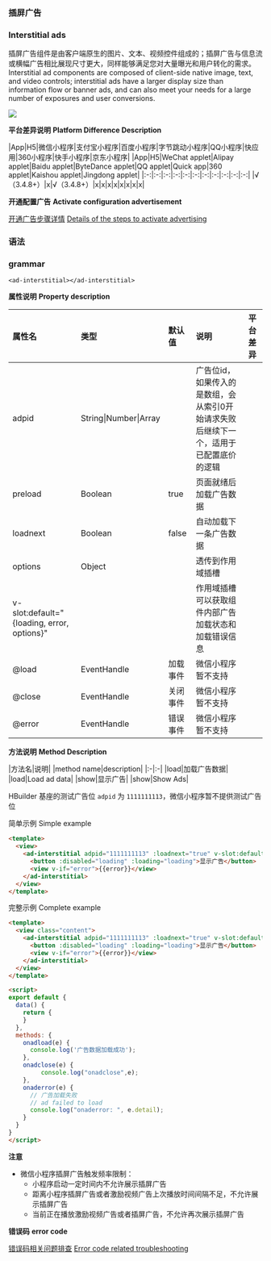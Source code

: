### 插屏广告
### Interstitial ads

插屏广告组件是由客户端原生的图片、文本、视频控件组成的；插屏广告与信息流或横幅广告相比展现尺寸更大，同样能够满足您对大量曝光和用户转化的需求。
Interstitial ad components are composed of client-side native image, text, and video controls; interstitial ads have a larger display size than information flow or banner ads, and can also meet your needs for a large number of exposures and user conversions.

![](https://vkceyugu.cdn.bspapp.com/VKCEYUGU-a90b5f95-90ba-4d30-a6a7-cd4d057327db/5dc1ce6b-b786-4175-aec5-dd2ab4a5e34c.png)


**平台差异说明**
**Platform Difference Description**

|App|H5|微信小程序|支付宝小程序|百度小程序|字节跳动小程序|QQ小程序|快应用|360小程序|快手小程序|京东小程序|
|App|H5|WeChat applet|Alipay applet|Baidu applet|ByteDance applet|QQ applet|Quick app|360 applet|Kaishou applet|Jingdong applet|
|:-:|:-:|:-:|:-:|:-:|:-:|:-:|:-:|:-:|:-:|:-:|
|√（3.4.8+）|x|√（3.4.8+）|x|x|x|x|x|x|x|x|


**开通配置广告**
**Activate configuration advertisement**

[开通广告步骤详情](https://uniapp.dcloud.net.cn/uni-ad.html#start)
[Details of the steps to activate advertising](https://uniapp.dcloud.net.cn/uni-ad.html#start)


### 语法
### grammar

`<ad-interstitial></ad-interstitial>`


**属性说明**
**Property description**

|属性名																			|类型													|默认值		|说明																																									|平台差异	|
|:-																					|:-														|:-				|:-																																										|:-				|
|adpid																			|String&#124;Number&#124;Array|					|广告位id，如果传入的是数组，会从索引0开始请求失败后继续下一个，适用于已配置底价的逻辑|					|
|preload																		|Boolean											|true			|页面就绪后加载广告数据																																|					|
|loadnext																		|Boolean											|false		|自动加载下一条广告数据																																|					|
|options																		|Object												|					|透传到作用域插槽																																			|					|
|v-slot:default="{loading, error, options}"	|															|					|作用域插槽可以获取组件内部广告加载状态和加载错误信息																	|					|
|@load																			|EventHandle									|加载事件	|微信小程序暂不支持																																		|					|
|@close																			|EventHandle									|关闭事件	|微信小程序暂不支持																																		|					|
|@error																			|EventHandle									|错误事件	|微信小程序暂不支持																																		|					|

**方法说明**
**Method Description**

|方法名|说明|
|method name|description|
|:-|:-|
|load|加载广告数据|
|load|Load ad data|
|show|显示广告|
|show|Show Ads|


HBuilder 基座的测试广告位 `adpid` 为 `1111111113`，微信小程序暂不提供测试广告位


简单示例
Simple example

```html
<template>
  <view>
    <ad-interstitial adpid="1111111113" :loadnext="true" v-slot:default="{loading, error}">
      <button :disabled="loading" :loading="loading">显示广告</button>
      <view v-if="error">{{error}}</view>
    </ad-interstitial>
  </view>
</template>
```


完整示例
Complete example

```html
<template>
  <view class="content">
    <ad-interstitial adpid="1111111113" :loadnext="true" v-slot:default="{loading, error}" @load="onadload" @close="onadclose" @error="onaderror">
      <button :disabled="loading" :loading="loading">显示广告</button>
      <view v-if="error">{{error}}</view>
    </ad-interstitial>
  </view>
</template>

<script>
export default {
  data() {
    return {
    }
  },
  methods: {
    onadload(e) {
      console.log('广告数据加载成功');
    },
    onadclose(e) {
		 console.log("onadclose",e);
    },
    onaderror(e) {
      // 广告加载失败
      // ad failed to load
      console.log("onaderror: ", e.detail);
    }
  }
}
</script>
```

**注意**

- 微信小程序插屏广告触发频率限制：
  - 小程序启动一定时间内不允许展示插屏广告
  - 距离小程序插屏广告或者激励视频广告上次播放时间间隔不足，不允许展示插屏广告
  - 当前正在播放激励视频广告或者插屏广告，不允许再次展示插屏广告



**错误码**
**error code**

[错误码相关问题排查](https://uniapp.dcloud.net.cn/component/ad-error-code.html)
[Error code related troubleshooting](https://uniapp.dcloud.net.cn/component/ad-error-code.html)
